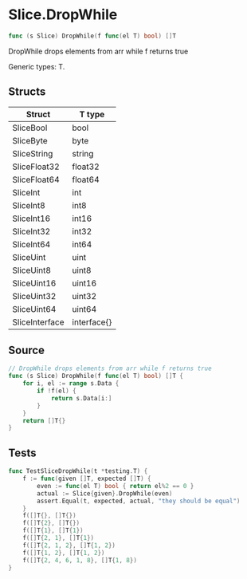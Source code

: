 # Slice.DropWhile

```go
func (s Slice) DropWhile(f func(el T) bool) []T
```

DropWhile drops elements from arr while f returns true

Generic types: T.

## Structs

| Struct | T type |
| ------ | ------ |
| SliceBool | bool |
| SliceByte | byte |
| SliceString | string |
| SliceFloat32 | float32 |
| SliceFloat64 | float64 |
| SliceInt | int |
| SliceInt8 | int8 |
| SliceInt16 | int16 |
| SliceInt32 | int32 |
| SliceInt64 | int64 |
| SliceUint | uint |
| SliceUint8 | uint8 |
| SliceUint16 | uint16 |
| SliceUint32 | uint32 |
| SliceUint64 | uint64 |
| SliceInterface | interface{} |

## Source

```go
// DropWhile drops elements from arr while f returns true
func (s Slice) DropWhile(f func(el T) bool) []T {
	for i, el := range s.Data {
		if !f(el) {
			return s.Data[i:]
		}
	}
	return []T{}
}
```

## Tests

```go
func TestSliceDropWhile(t *testing.T) {
	f := func(given []T, expected []T) {
		even := func(el T) bool { return el%2 == 0 }
		actual := Slice{given}.DropWhile(even)
		assert.Equal(t, expected, actual, "they should be equal")
	}
	f([]T{}, []T{})
	f([]T{2}, []T{})
	f([]T{1}, []T{1})
	f([]T{2, 1}, []T{1})
	f([]T{2, 1, 2}, []T{1, 2})
	f([]T{1, 2}, []T{1, 2})
	f([]T{2, 4, 6, 1, 8}, []T{1, 8})
}
```